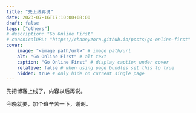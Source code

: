```yaml
---
title: "先上线再说"
date: 2023-07-16T17:10:00+08:00
draft: false
tags: ["others"]
# description: "Go Online First"
# canonicalURL: "https://chaneyzorn.github.io/posts/go-online-first"
cover:
    image: "<image path/url>" # image path/url
    alt: "Go Online First" # alt text
    caption: "Go Online First" # display caption under cover
    relative: false # when using page bundles set this to true
    hidden: true # only hide on current single page
---
```


先把博客上线了，内容以后再说。

今晚就要，加个班辛苦一下，谢谢。
